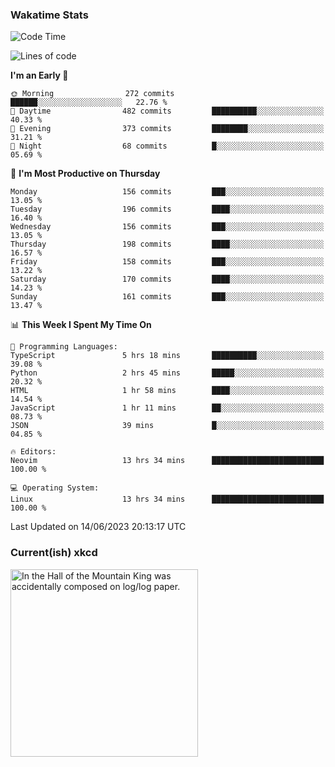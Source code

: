 ### Wakatime Stats
<!--START_SECTION:waka-->
![Code Time](http://img.shields.io/badge/Code%20Time-1%2C761%20hrs%2051%20mins-blue)

![Lines of code](https://img.shields.io/badge/From%20Hello%20World%20I%27ve%20Written-716.1%20thousand%20lines%20of%20code-blue)

**I'm an Early 🐤** 

```text
🌞 Morning                272 commits         ██████░░░░░░░░░░░░░░░░░░░   22.76 % 
🌆 Daytime                482 commits         ██████████░░░░░░░░░░░░░░░   40.33 % 
🌃 Evening                373 commits         ████████░░░░░░░░░░░░░░░░░   31.21 % 
🌙 Night                  68 commits          █░░░░░░░░░░░░░░░░░░░░░░░░   05.69 % 
```
📅 **I'm Most Productive on Thursday** 

```text
Monday                   156 commits         ███░░░░░░░░░░░░░░░░░░░░░░   13.05 % 
Tuesday                  196 commits         ████░░░░░░░░░░░░░░░░░░░░░   16.40 % 
Wednesday                156 commits         ███░░░░░░░░░░░░░░░░░░░░░░   13.05 % 
Thursday                 198 commits         ████░░░░░░░░░░░░░░░░░░░░░   16.57 % 
Friday                   158 commits         ███░░░░░░░░░░░░░░░░░░░░░░   13.22 % 
Saturday                 170 commits         ████░░░░░░░░░░░░░░░░░░░░░   14.23 % 
Sunday                   161 commits         ███░░░░░░░░░░░░░░░░░░░░░░   13.47 % 
```


📊 **This Week I Spent My Time On** 

```text
💬 Programming Languages: 
TypeScript               5 hrs 18 mins       ██████████░░░░░░░░░░░░░░░   39.08 % 
Python                   2 hrs 45 mins       █████░░░░░░░░░░░░░░░░░░░░   20.32 % 
HTML                     1 hr 58 mins        ████░░░░░░░░░░░░░░░░░░░░░   14.54 % 
JavaScript               1 hr 11 mins        ██░░░░░░░░░░░░░░░░░░░░░░░   08.73 % 
JSON                     39 mins             █░░░░░░░░░░░░░░░░░░░░░░░░   04.85 % 

🔥 Editors: 
Neovim                   13 hrs 34 mins      █████████████████████████   100.00 % 

💻 Operating System: 
Linux                    13 hrs 34 mins      █████████████████████████   100.00 % 
```


 Last Updated on 14/06/2023 20:13:17 UTC
<!--END_SECTION:waka-->

### Current(ish) xkcd
<a id="xkcd-a" title="In the Hall of the Mountain King was accidentally composed on log/log paper." href="https://www.xkcd.com" target="_blank">
        <img align="center" id="xkcd-img" src="https://imgs.xkcd.com/comics/musical_scales.png" alt="In the Hall of the Mountain King was accidentally composed on log/log paper." height=300 />
</a>
